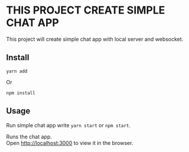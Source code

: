 # THIS PROJECT CREATE SIMPLE CHAT APP

This project will create simple chat app with local server and websocket.

## Install

`yarn add`

Or

`npm install`

## Usage

Run simple chat app write `yarn start` or `npm start`.

Runs the chat app.<br />
Open [http://localhost:3000](http://localhost:3000) to view it in the browser.